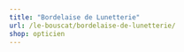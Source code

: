 ```yaml
---
title: "Bordelaise de Lunetterie"
url: /le-bouscat/bordelaise-de-lunetterie/
shop: opticien
---
```

